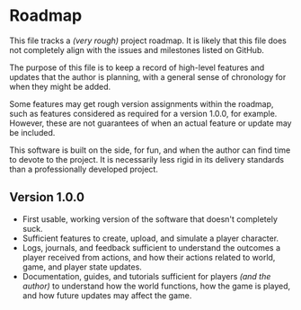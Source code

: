# Roadmap

This file tracks a *(very rough)* project roadmap. It is likely that this file
does not completely align with the issues and milestones listed on GitHub.

The purpose of this file is to keep a record of high-level features and updates
that the author is planning, with a general sense of chronology for when they
might be added.

Some features may get rough version assignments within the roadmap, such as
features considered as required for a version 1.0.0, for example. However,
these are not guarantees of when an actual feature or update may be included.

This software is built on the side, for fun, and when the author can find time
to devote to the project. It is necessarily less rigid in its delivery
standards than a professionally developed project.

## Version 1.0.0

* First usable, working version of the software that doesn't completely suck.
* Sufficient features to create, upload, and simulate a player character.
* Logs, journals, and feedback sufficient to understand the outcomes a player
received from actions, and how their actions related to world, game, and player
state updates.
* Documentation, guides, and tutorials sufficient for players *(and the author)*
to understand how the world functions, how the game is played, and how future
updates may affect the game.
